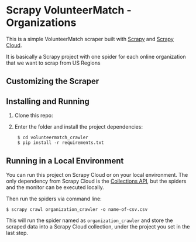 Scrapy VolunteerMatch - Organizations
=====================================

This is a simple VolunteerMatch scraper built with [Scrapy](https://github.com/scrapy/scrapy)
and [Scrapy Cloud](https://scrapinghub.com/scrapy-cloud).

It is basically a Scrapy project with one spider for each online organization that we want to scrap  from US Regions



## Customizing the Scraper


## Installing and Running

1. Clone this repo:


2. Enter the folder and install the project dependencies:

        $ cd volunteermatch_crawler
        $ pip install -r requirements.txt

## Running in a Local Environment

You can run this project on Scrapy Cloud or on your local environment. The only dependency
from Scrapy Cloud is the [Collections API](https://doc.scrapinghub.com/api/collections.html),
but the spiders and the monitor can be executed locally.


Then run the spiders via command line:

    $ scrapy crawl organization_crawler -o name-of-csv.csv

This will run the spider named as `organization_crawler` and store the scraped data into
a Scrapy Cloud collection, under the project you set in the last step.
